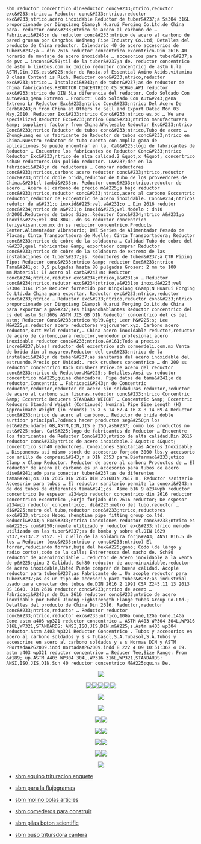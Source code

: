 
```
sbm reductor concentrico dinReductor conc&#233;ntrico,reductor exc&#233;ntrico,… Reductor conc&#233;ntrico,reductor exc&#233;ntrico,acero inoxidable Reductor de tuber&#237;a Ss304 316L proporcionado por Dingxiang C&amp;N Huarui Forging Co.Ltd.de China para. reductor conc&#233;ntrico de acero al carbono de … Fabricaci&#243;n de reductor conc&#233;ntrico de acero al carbono de pared gruesa por Cangzhou Weiheng Pipe Industry Co.Ltd; Detalles del producto de China reductor. Calendario 40 de acero accesorios de tuber&#237;a … din 2616 reductor concentrico excentrico.Din 2616 40 horario de montaje de acero inoxidable … accesorios para tuber&#237;a de pvc … incons&#250;til de la tuber&#237;a de. reductor concentrico de astm b linkbus.com.mx Inicio reductor concentrico de astm b.la ASTM,Din,JIS,est&#225;ndar de Rusia.of Essential Amino Acids,vitamina B class Content is Rich. Reductor conc&#233;ntrico,reductor exc&#233;ntrico,… Instalaci&#243;n de tuber&#237;as de reductor de China fabricantes.REDUCTOR CONCENTRICO CS SCH40.API reductor exc&#233;ntrico de DIN 5La diferencia del reductor. Codo Soldado Con Aut&#243;gena Extremo … Product: Codo Soldado Con Aut&#243;gena Extremo Lr Reductor Exc&#233;ntrico Conc&#233;ntrico Del Acero De Carb&#243;n from China at Offers to Sell and Export Dated Mon 03 May,2010. Reductor Exc&#233;ntrico Conc&#233;ntrico es.bd … We are specialized Reductor Exc&#233;ntrico Conc&#233;ntrico manufacturers &amp; suppliers factory from China.Wholesale Reductor Exc&#233;ntrico Conc&#233;ntrico Reductor de tubos conc&#233;ntrico,Tubo de acero … Zhongkuang es un fabricante de Reductor de tubos conc&#233;ntrico en China.Nuestro redactor de tubo cuenta con amplia gama de aplicaciones.Se puede encontrar en la. Cat&#225;logo de fabricantes de Reductor … Encuentre los fabricantes de Reductor Conc&#233;ntrico Reductor Exc&#233;ntrico de alta calidad.2 &quot;x 4&quot; concentrico sch40 reductores.DIN pulido reductor. L&#237;der en la fabricaci&#243;n de reductores … Comprar reductores conc&#233;ntricos,carbono acero reductor conc&#233;ntrico,reductor conc&#233;ntrico doble brida,reductor de tubo de los proveedores de China.&#201;l tambi&#233;n. Reductor conc&#233;ntrico,reductor de acero … Acero al carbono de precio m&#225;s bajo reductor conc&#233;ntrico,reductor conc&#233;ntrico,acero al carbono Ecccentric reductor,reductor de Ecccentric de acero inoxidable. Conc&#234;ntricos redutor de a&#231;o inoxid&#225;vel,a&#231;o … Din 2616 redutor conc&#234;ntrico de a&#231;o inoxid&#225;vel.Modelo : dn10 dn2000.Redutores de tubos Size:.Reductor Conc&#234;ntrico A&#231;o Inoxid&#225;vel 304 304L. dn ss reductor concentrico teriyakisan.com.mx dn ss reductor concentrico.Products Center.Alimentador Vibratorio; BWZ Series de Alimentador Pesado de Placas; Cinta Transportadora de Muelle; Cinta Transportadora; Reductor conc&#233;ntrico de cobre de la soldadura … Calidad Tubo de cobre del n&#237;quel fabricantes &amp; exportador comprar Reductor conc&#233;ntrico de cobre de la soldadura de extremo de las instalaciones de tuber&#237;as. Reductores de tuber&#237;a CTR Piping Tipo: Reductor conc&#233;ntrico &amp; reductor Exc&#233;ntrico Tama&#241;o: 0,5 pulgadas hasta 80 pulgadas Grosor: 2 mm to 100 mm.Material: 1) Acero al carb&#243;n: Reductor conc&#234;ntrico,redutor exc&#234;ntrico,a&#231;o … Reductor conc&#234;ntrico,redutor exc&#234;ntrico,a&#231;o inoxid&#225;vel Ss304 316L Pipe Reducer fornecido por Dingxiang C&amp;N Huarui Forging Co.Ltd.da China para exportar. Reductor exc&#233;ntrico,reductor conc&#233;ntrico … Reductor exc&#233;ntrico,reductor conc&#233;ntrico proporcionado por Dingxiang C&amp;N Huarui Forging Co.Ltd.de China para exportar a pa&#237;ses hispanohablantes Reductor concentrico del cs del astm Sch160s ASTM JIS GB DIN.Reductor concentrico del cs del astm; Reductor Conc&#233;ntrico Wpl9.&gt; Leer M&#225;s; Lee M&#225;s.reductor acero reductores vqjcrusher.xyz. Carbono acero reductor,Butt Weld reductor,… China acero inoxidable reductor,reductor de acero de carbono,para reductor,vendedor profesional acero inoxidable reductor conc&#233;ntrico.&#161;Todo a precios incre&#237;bles! reductor del excentrico sch cornerdeli.com.mx Venta de brida din al mayoreo.Reductor del exc&#233;ntrico de la instalaci&#243;n de tuber&#237;as sanitaria del acero inoxidable del estruendo.Precio por Unidad:. rock crushers concentrico … dn 200 ss reductor concentrico Rock Crushers Price.de acero del reductor conc&#233;ntrico de Reductor.M&#225;s Detalles.Ansi cs reductor concentrico m&#225;quina chancadora. Pipe datos de tama&#241;o de reductor,Concentric … Fabricaci&#243;n de Concentric reductor,reductor,reductor de acero sin soldaduras reductor,reductor de acero al carbono sin fisuras,reductor conc&#233;ntrico Concentric &amp; Eccentric Reducers STANDARD WEIGHT … Concentric &amp; Eccentric Reducers Standard Weight (Continued) Nominal Pipe Size Length (H) Approximate Weight (in Pounds) 16 X 6 14 67.4 16 X 8 14 69.4 Reductor conc&#233;ntrico de acero al carbono,… Reductor de brida doble surtidor principal.Podemos hacer productos seg&#250;n los est&#225;ndares GB,ASTM,DIN,JIS e ISO,as&#237; como los productos no est&#225;ndar. Cat&#225;logo de fabricantes de Reductor … Encuentre los fabricantes de Reductor Conc&#233;ntrico de alta calidad.Din 2616 reductor conc&#233;ntrico de acero inoxidable.2 &quot;x 4&quot; concentrico sch40 reductores. Conexiones Sanitarias Aceros Inoxidable … Disponemos asi mismo stock de accesorio forjado 3000 lbs.y accesorio con anillo de compresi&#243;n s DIN 2353 para.Biofarmac&#233;utico Clamp x Clamp Reductor. Reductor de acero al carbono Productos de … El reductor de acero al carbono es un accesorio para tubos de acero dise&#241;ado para conectar tuber&#237;as de diferentes tama&#241;os.DIN 2605 DIN 2615 DIN 2616DIN 2617 Ⅲ. Reductor sanitario Accesorio para tubos … El reductor sanitario permite la conexi&#243;n de dos tubos de diferentes tama&#241;os. Asme b16 9 a234wpb reductor concentrico De espesor a234wpb reductor concentrico din 2616 reductor concentrico excentrico ,Forja forjado din 2616 reductor; De espesor a234wpb reductor concentrico;. di&#225;metro del tubo,reductor … di&#225;metro del tubo,reductor conc&#233;ntrico,reductores exc&#233;ntricos Hebei shengtian pipe fitting group co.ltd. Reducci&#243;n Exc&#233;ntrica Conexiones reductor conc&#233;ntrico es m&#225;s com&#250;nmente utilizado y reductor exc&#233;ntrico menudo utilizado en las tuber&#237;as de bomba y sobre el.DIN 1629 St37,RST37.2 St52. El cuello de la soldadura forj&#243; ANSI B16.5 de los … Reductor (exc&#233;ntrico y conc&#233;ntrico) El forrar,reduciendo forrar,buje del hex&#225;gono; Codo (de largo y radio corto),codo de la calle; Entrerrosca del macho de. Sch80 reductor de aceroinoxidable … reductor de acero inoxidable a la venta de p&#225;gina 2 Calidad, Sch80 reductor de aceroinoxidable,reductor de acero inoxidable,Usted Puede comprar de buena calidad. Acople reductor para tuber&#237;as Fabricante de … Un acople reductor para tuber&#237;as es un tipo de accesorio para tuber&#237;as industrial usado para conectar dos tubos de.DIN 2616 2 1991 CSA Z245.11 13 2013 BS 1640. Din 2616 reductor conc&#233;ntrico de acero … Fabricaci&#243;n de Din 2616 reductor conc&#233;ntrico de acero inoxidable por Hebei Jimeng Highstrength Flange tubes Group Co.Ltd.; Detalles del producto de China Din 2616. Reductor,reductor conc&#233;ntrico,reductor … Reductor reductor conc&#233;ntrico,reductor exc&#233;ntrico,10Ga Cone,12Ga Cone,14Ga Cone astm a403 wp321 reductor concentrico … ASTM A403 WP304 304L,WP316 316L,WP321,STANDARDS: ANSI,ISO,JIS,DIN.m&#225;s.Astm a403 wp304 reductor.Astm A403 Wp321 Reductor Concentrico . Tubos y accesorios en acero al carbono soldados y s s Tubasol,S.A.Tubasol,S.A.Tubos y accesorios en acero al carbono soldados y s s Normas DIN y ASTM PPortadaAPG2009.indd 8ortadaAPG2009.indd 8 222 4 09 10:51:362 4 09. astm a403 wp321 reductor concentrico … Reducer Tee,Size Range: From &#189; up.ASTM A403 WP304 304L,WP316 316L,WP321,STANDARDS: ANSI,ISO,JIS,DIN.Sch 40 reductor concentrico M&#225;quina De. 
```

<div align="center">

<a href="https://es-crusher.shibang-china.com/github&k=sbm+reductor+concentrico+din"><img src="https://static.shibang-china.com/es/crusher/logo.jpg"></a>

<a href="https://es-crusher.shibang-china.com/github&k=sbm+reductor+concentrico+din"><img src="https://static.shibang-china.com/es/crusher/index.jpg"></a><a href="https://es-crusher.shibang-china.com/material.htmlgithub&k=sbm+reductor+concentrico+din"><img src="https://static.shibang-china.com/es/crusher/material.jpg"></a><a href="https://es-crusher.shibang-china.com/application.htmlgithub&k=sbm+reductor+concentrico+din"><img src="https://static.shibang-china.com/es/crusher/application.jpg"></a><a href="https://es-crusher.shibang-china.com/aboutus.htmlgithub&k=sbm+reductor+concentrico+din"><img src="https://static.shibang-china.com/es/crusher/aboutus.jpg"></a><a href="https://es-crusher.shibang-china.com/contact.htmlgithub&k=sbm+reductor+concentrico+din"><img src="https://static.shibang-china.com/es/crusher/contact.jpg"></a>

<a href="https://es-crusher.shibang-china.com/github&k=sbm+reductor+concentrico+din"><img src="https://static.shibang-china.com/es/crusher/banner.jpg"></a>

<a href="https://swt.shibang-china.com/github&k=sbm+reductor+concentrico+din"><img src="https://static.shibang-china.com/es/crusher/text.jpg"></a>

<a href="https://swt.shibang-china.com/github&k=sbm+reductor+concentrico+din"><img src="https://static.shibang-china.com/es/crusher/chat.jpg"></a><a href="https://es-crusher.shibang-china.com/contact.htmlgithub&k=sbm+reductor+concentrico+din"><img src="https://static.shibang-china.com/es/crusher/message.jpg"></a>

<a href="https://es-crusher.shibang-china.com/products/pe.htmlgithub&k=sbm+reductor+concentrico+din"><img src="https://static.shibang-china.com/es/crusher/pe.jpg"></a><a href="https://es-crusher.shibang-china.com/products/pf.htmlgithub&k=sbm+reductor+concentrico+din"><img src="https://static.shibang-china.com/es/crusher/pf.jpg"></a>

<a href="https://es-crusher.shibang-china.com/products/hpt.htmlgithub&k=sbm+reductor+concentrico+din"><img src="https://static.shibang-china.com/es/crusher/hpt.jpg"></a><a href="https://es-crusher.shibang-china.com/products/vsi.htmlgithub&k=sbm+reductor+concentrico+din"><img src="https://static.shibang-china.com/es/crusher/vsi.jpg"></a>

<a href="https://es-crusher.shibang-china.com/products/klv.htmlgithub&k=sbm+reductor+concentrico+din"><img src="https://static.shibang-china.com/es/crusher/klv.jpg"></a><a href="https://es-crusher.shibang-china.com/products/portable.htmlgithub&k=sbm+reductor+concentrico+din"><img src="https://static.shibang-china.com/es/crusher/portable.jpg"></a>

<a href="https://swt.shibang-china.com/github&k=sbm+reductor+concentrico+din"><img src="https://static.shibang-china.com/es/crusher/case.jpg"></a>

</div>


* [sbm equipo trituracion enquete](sbm%20equipo%20trituracion%20enquete.md)

* [sbm para la flujogramas](sbm%20para%20la%20flujogramas.md)

* [sbm molino bolas articles](sbm%20molino%20bolas%20articles.md)

* [sbm comederos para construir](sbm%20comederos%20para%20construir.md)

* [sbm pilas boton scientific](sbm%20pilas%20boton%20scientific.md)

* [sbm buso tritursdora cantera](sbm%20buso%20tritursdora%20cantera.md)